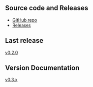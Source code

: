 ## Source code and Releases

* [GitHub repo](https://github.com/andy5995/canfigger/)
* [Releases](https://github.com/andy5995/canfigger/releases)

## Last release

[v0.2.0](https://github.com/andy5995/canfigger/releases/tag/v0.2.0)

## Version Documentation

[v0.3.x](https://andy5995.github.io/canfigger/v0.3.x)
